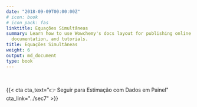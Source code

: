 ```yaml
---
date: "2018-09-09T00:00:00Z"
# icon: book
# icon_pack: fas
linktitle: Equações Simultâneas
summary: Learn how to use Wowchemy's docs layout for publishing online courses, software
  documentation, and tutorials.
title: Equações Simultâneas
weight: 6
output: md_document
type: book
---
```






</br>

{{< cta cta_text="👉 Seguir para Estimação com Dados em Painel" cta_link="../sec7" >}}
